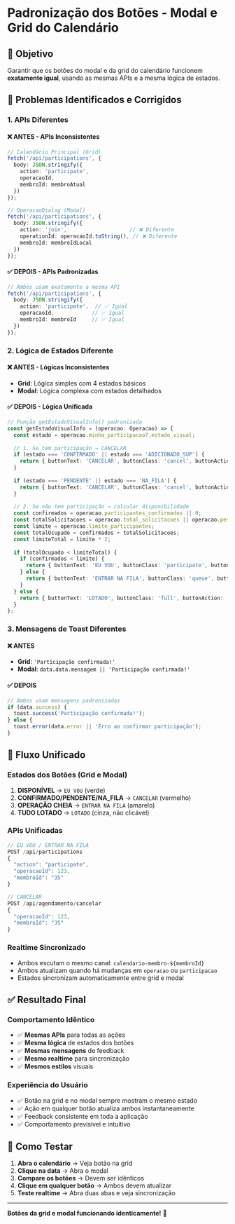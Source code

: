 # Padronização dos Botões - Modal e Grid do Calendário

## 🎯 Objetivo

Garantir que os botões do modal e da grid do calendário funcionem **exatamente igual**, usando as mesmas APIs e a mesma lógica de estados.

## 🔧 Problemas Identificados e Corrigidos

### 1. **APIs Diferentes**

#### ❌ **ANTES - APIs Inconsistentes**
```typescript
// Calendário Principal (Grid)
fetch('/api/participations', {
  body: JSON.stringify({
    action: 'participate',
    operacaoId,
    membroId: membroAtual
  })
});

// OperacaoDialog (Modal)
fetch('/api/participations', {
  body: JSON.stringify({
    action: 'join',                    // ❌ Diferente
    operationId: operacaoId.toString(), // ❌ Diferente
    membroId: membroIdLocal
  })
});
```

#### ✅ **DEPOIS - APIs Padronizadas**
```typescript
// Ambos usam exatamente a mesma API
fetch('/api/participations', {
  body: JSON.stringify({
    action: 'participate',  // ✅ Igual
    operacaoId,            // ✅ Igual
    membroId: membroId     // ✅ Igual
  })
});
```

### 2. **Lógica de Estados Diferente**

#### ❌ **ANTES - Lógicas Inconsistentes**
- **Grid**: Lógica simples com 4 estados básicos
- **Modal**: Lógica complexa com estados detalhados

#### ✅ **DEPOIS - Lógica Unificada**
```typescript
// Função getEstadoVisualInfo() padronizada
const getEstadoVisualInfo = (operacao: Operacao) => {
  const estado = operacao.minha_participacao?.estado_visual;
  
  // 1. Se tem participação → CANCELAR
  if (estado === 'CONFIRMADO' || estado === 'ADICIONADO_SUP') {
    return { buttonText: 'CANCELAR', buttonClass: 'cancel', buttonAction: 'cancelar' };
  }
  
  if (estado === 'PENDENTE' || estado === 'NA_FILA') {
    return { buttonText: 'CANCELAR', buttonClass: 'cancel', buttonAction: 'cancelar' };
  }
  
  // 2. Se não tem participação → calcular disponibilidade
  const confirmados = operacao.participantes_confirmados || 0;
  const totalSolicitacoes = operacao.total_solicitacoes || operacao.pessoas_na_fila || 0;
  const limite = operacao.limite_participantes;
  const totalOcupado = confirmados + totalSolicitacoes;
  const limiteTotal = limite * 2;
  
  if (totalOcupado < limiteTotal) {
    if (confirmados < limite) {
      return { buttonText: 'EU VOU', buttonClass: 'participate', buttonAction: 'participar' };
    } else {
      return { buttonText: 'ENTRAR NA FILA', buttonClass: 'queue', buttonAction: 'participar' };
    }
  } else {
    return { buttonText: 'LOTADO', buttonClass: 'full', buttonAction: 'lotado' };
  }
};
```

### 3. **Mensagens de Toast Diferentes**

#### ❌ **ANTES**
- **Grid**: `'Participação confirmada!'`
- **Modal**: `data.data.mensagem || 'Participação confirmada!'`

#### ✅ **DEPOIS**
```typescript
// Ambos usam mensagens padronizadas
if (data.success) {
  toast.success('Participação confirmada!');
} else {
  toast.error(data.error || 'Erro ao confirmar participação');
}
```

## 🔄 Fluxo Unificado

### **Estados dos Botões (Grid e Modal)**
1. **DISPONÍVEL** → `EU VOU` (verde)
2. **CONFIRMADO/PENDENTE/NA_FILA** → `CANCELAR` (vermelho)
3. **OPERAÇÃO CHEIA** → `ENTRAR NA FILA` (amarelo)
4. **TUDO LOTADO** → `LOTADO` (cinza, não clicável)

### **APIs Unificadas**
```typescript
// EU VOU / ENTRAR NA FILA
POST /api/participations
{
  "action": "participate",
  "operacaoId": 123,
  "membroId": "35"
}

// CANCELAR
POST /api/agendamento/cancelar
{
  "operacaoId": 123,
  "membroId": "35"
}
```

### **Realtime Sincronizado**
- Ambos escutam o mesmo canal: `calendario-membro-${membroId}`
- Ambos atualizam quando há mudanças em `operacao` ou `participacao`
- Estados sincronizam automaticamente entre grid e modal

## ✅ Resultado Final

### **Comportamento Idêntico**
- ✅ **Mesmas APIs** para todas as ações
- ✅ **Mesma lógica** de estados dos botões
- ✅ **Mesmas mensagens** de feedback
- ✅ **Mesmo realtime** para sincronização
- ✅ **Mesmos estilos** visuais

### **Experiência do Usuário**
- ✅ Botão na grid e no modal sempre mostram o mesmo estado
- ✅ Ação em qualquer botão atualiza ambos instantaneamente
- ✅ Feedback consistente em toda a aplicação
- ✅ Comportamento previsível e intuitivo

## 🚀 Como Testar

1. **Abra o calendário** → Veja botão na grid
2. **Clique na data** → Abra o modal
3. **Compare os botões** → Devem ser idênticos
4. **Clique em qualquer botão** → Ambos devem atualizar
5. **Teste realtime** → Abra duas abas e veja sincronização

---

**Botões da grid e modal funcionando identicamente!** 🎉